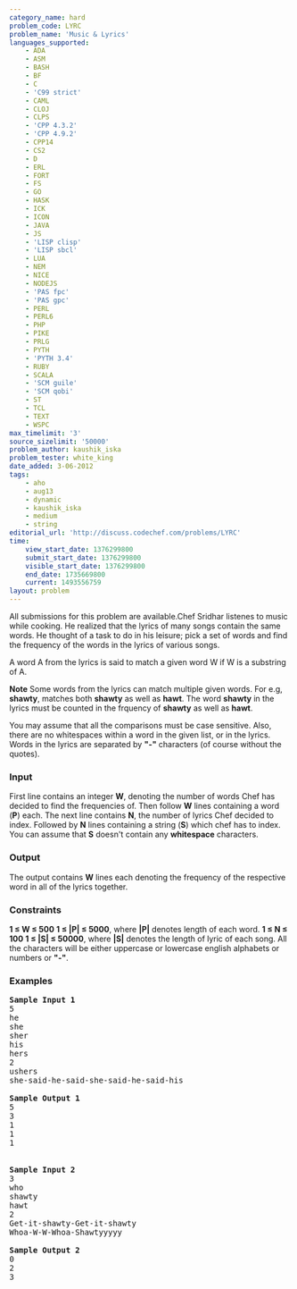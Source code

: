 ```yaml
---
category_name: hard
problem_code: LYRC
problem_name: 'Music & Lyrics'
languages_supported:
    - ADA
    - ASM
    - BASH
    - BF
    - C
    - 'C99 strict'
    - CAML
    - CLOJ
    - CLPS
    - 'CPP 4.3.2'
    - 'CPP 4.9.2'
    - CPP14
    - CS2
    - D
    - ERL
    - FORT
    - FS
    - GO
    - HASK
    - ICK
    - ICON
    - JAVA
    - JS
    - 'LISP clisp'
    - 'LISP sbcl'
    - LUA
    - NEM
    - NICE
    - NODEJS
    - 'PAS fpc'
    - 'PAS gpc'
    - PERL
    - PERL6
    - PHP
    - PIKE
    - PRLG
    - PYTH
    - 'PYTH 3.4'
    - RUBY
    - SCALA
    - 'SCM guile'
    - 'SCM qobi'
    - ST
    - TCL
    - TEXT
    - WSPC
max_timelimit: '3'
source_sizelimit: '50000'
problem_author: kaushik_iska
problem_tester: white_king
date_added: 3-06-2012
tags:
    - aho
    - aug13
    - dynamic
    - kaushik_iska
    - medium
    - string
editorial_url: 'http://discuss.codechef.com/problems/LYRC'
time:
    view_start_date: 1376299800
    submit_start_date: 1376299800
    visible_start_date: 1376299800
    end_date: 1735669800
    current: 1493556759
layout: problem
---
```

All submissions for this problem are available.Chef Sridhar listenes to music while cooking. He realized that the lyrics of many songs contain the same words. He thought of a task to do in his leisure; pick a set of words and find the frequency of the words in the lyrics of various songs.

A word A from the lyrics is said to match a given word W if W is a substring of A.

**Note** Some words from the lyrics can match multiple given words. For e.g, **shawty**, matches both **shawty** as well as **hawt**. The word **shawty** in the lyrics must be counted in the frquency of **shawty** as well as **hawt**.

You may assume that all the comparisons must be case sensitive. Also, there are no whitespaces within a word in the given list, or in the lyrics. Words in the lyrics are separated by **"-"** characters (of course without the quotes).

### Input

First line contains an integer **W**, denoting the number of words Chef has decided to find the frequencies of. Then follow **W** lines containing a word (**P**) each. The next line contains **N**, the number of lyrics Chef decided to index. Followed by **N** lines containing a string (**S**) which chef has to index. You can assume that **S** doesn't contain any **whitespace** characters.

### Output

The output contains **W** lines each denoting the frequency of the respective word in all of the lyrics together.

### Constraints

**1 ≤ W ≤ 500**
**1 ≤ |P| ≤ 5000**, where **|P|** denotes length of each word.
**1 ≤ N ≤ 100**
**1 ≤ |S| ≤ 50000**, where **|S|** denotes the length of lyric of each song.
All the characters will be either uppercase or lowercase english alphabets or numbers or **"-"**.

### Examples

<pre>
<b>Sample Input 1</b>
5
he
she
sher
his
hers
2
ushers
she-said-he-said-she-said-he-said-his

<b>Sample Output 1</b>
5
3
1
1
1


<b>Sample Input 2</b>
3
who
shawty
hawt
2
Get-it-shawty-Get-it-shawty
Whoa-W-W-Whoa-Shawtyyyyy

<b>Sample Output 2</b>
0
2
3


</pre>